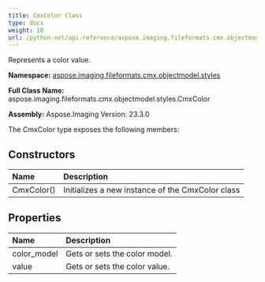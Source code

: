 ```yaml
---
title: CmxColor Class
type: docs
weight: 10
url: /python-net/api-reference/aspose.imaging.fileformats.cmx.objectmodel.styles/cmxcolor/
---
```


Represents a color value.

**Namespace:** [aspose.imaging.fileformats.cmx.objectmodel.styles](/imaging/python-net/api-reference/aspose.imaging.fileformats.cmx.objectmodel.styles/)

**Full Class Name:** aspose.imaging.fileformats.cmx.objectmodel.styles.CmxColor

**Assembly:**  Aspose.Imaging Version: 23.3.0

The CmxColor type exposes the following members:
## **Constructors**
|**Name**|**Description**|
| :- | :- |
|CmxColor()|Initializes a new instance of the CmxColor class|
## **Properties**
|**Name**|**Description**|
| :- | :- |
|color_model|Gets or sets the color model.|
|value|Gets or sets the color value.|
